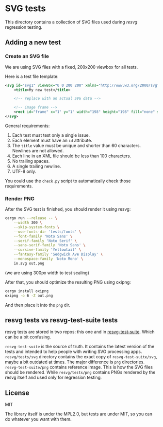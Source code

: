 # SVG tests

This directory contains a collection of SVG files used during *resvg* regression testing.

## Adding a new test

### Create an SVG file

We are using SVG files with a fixed, 200x200 viewbox for all tests.

Here is a test file template:

```xml
<svg id="svg1" viewBox="0 0 200 200" xmlns="http://www.w3.org/2000/svg">
    <title>My new test</title>

    <!-- replace with an actual SVG data -->

    <!-- image frame -->
    <rect id="frame" x="1" y="1" width="198" height="198" fill="none" stroke="black"/>
</svg>

```

General requirements:

1. Each test must test only a single issue.
1. Each element must have an `id` attribute.
1. The `title` value must be unique and shorter than 60 characters.<br/>
   Newlines are not allowed.
1. Each line in an XML file should be less than 100 characters.
1. No trailing spaces.
1. A single trailing newline.
1. UTF-8 only.

You could use the `check.py` script to automatically check those requirements.

### Render PNG

After the SVG test is finished, you should render it using resvg:

```sh
cargo run --release -- \
    --width 300 \
    --skip-system-fonts \
    --use-fonts-dir 'tests/fonts' \
    --font-family 'Noto Sans' \
    --serif-family 'Noto Serif' \
    --sans-serif-family 'Noto Sans' \
    --cursive-family 'Yellowtail' \
    --fantasy-family 'Sedgwick Ave Display' \
    --monospace-family 'Noto Mono' \
    in.svg out.png
```

(we are using 300px width to test scaling)

After that, you should optimize the resulting PNG using oxipng:

```sh
cargo install oxipng
oxipng -o 6 -Z out.png
```

And then place it into the `png` dir.

## resvg tests vs resvg-test-suite tests

resvg tests are stored in two repos: this one and in
[resvg-test-suite](https://github.com/RazrFalcon/resvg-test-suite).
Which can be a bit confusing.

`resvg-test-suite` is the source of truth. It contains the latest version of the tests
and intended to help people with writing SVG processing apps.
`resvg/tests/svg` directory contains the exact copy of `resvg-test-suite/svg`,
maybe a bit outdated at times.
The major difference is `png` directories. `resvg-test-suite/png` contains reference image.
This is how the SVG files should be rendered.
While `resvg/tests/png` contains PNGs rendered by the resvg itself
and used only for regression testing.

## License

MIT

The library itself is under the MPL2.0, but tests are under MIT,
so you can do whatever you want with them.
